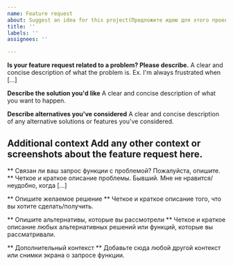 ```yaml
---
name: Feature request
about: Suggest an idea for this project(Предложите идею для этого проекта)
title: ''
labels: ''
assignees: ''

---
```


**Is your feature request related to a problem? Please describe.**
A clear and concise description of what the problem is. Ex. I'm always frustrated when [...]

**Describe the solution you'd like**
A clear and concise description of what you want to happen.

**Describe alternatives you've considered**
A clear and concise description of any alternative solutions or features you've considered.

**Additional context**
Add any other context or screenshots about the feature request here.
------------------------------------------------------------------------------
** Связан ли ваш запрос функции с проблемой? Пожалуйста, опишите. **
Четкое и краткое описание проблемы. Бывший. Мне не нравится/неудобно, когда [...]

** Опишите желаемое решение **
Четкое и краткое описание того, что вы хотите сделать/получить.

** Опишите альтернативы, которые вы рассмотрели **
Четкое и краткое описание любых альтернативных решений или функций, которые вы рассматривали.

** Дополнительный контекст **
Добавьте сюда любой другой контекст или снимки экрана о запросе функции.
